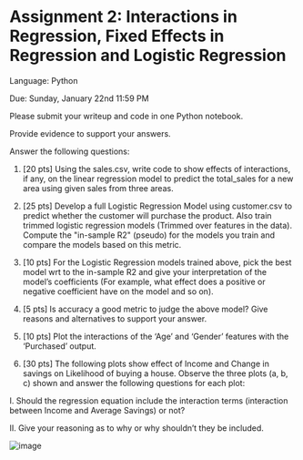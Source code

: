 # Assignment 2: Interactions in Regression, Fixed Effects in Regression and Logistic Regression

Language: Python

Due: Sunday, January 22nd 11:59 PM

 

Please submit your writeup and code in one Python notebook.

Provide evidence to support your answers. 

 

Answer the following questions:

1. [20 pts] Using the sales.csv, write code to show effects of interactions, if any, on the linear regression model to predict the total_sales for a new area using given sales from three areas.

2. [25 pts] Develop a full Logistic Regression Model using customer.csv to predict whether the customer will purchase the product. Also train trimmed logistic regression models (Trimmed over features in the data). Compute the "in-sample R2" (pseudo) for the models you train and compare the models based on this metric.

3. [10 pts] For the Logistic Regression models trained above, pick the best model wrt to the in-sample R2 and give your interpretation of the model’s coefficients (For example, what effect does a positive or negative coefficient have on the model and so on).

4. [5 pts] Is accuracy a good metric to judge the above model? Give reasons and alternatives to support your answer.

5. [10 pts] Plot the interactions of the ‘Age’ and ‘Gender’ features with the ‘Purchased’ output. 

6. [30 pts] The following plots show effect of Income and Change in savings on Likelihood of buying a house. Observe the three plots (a, b, c) shown and answer the following questions for each plot:

I. Should the regression equation include the interaction terms (interaction between Income and Average Savings) or not?

II. Give your reasoning as to why or why shouldn’t they be included.


![image](https://user-images.githubusercontent.com/88226564/231055726-775bc670-56e4-4557-bdd3-6131fa9d41af.png)
